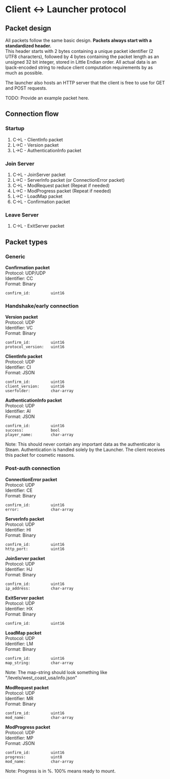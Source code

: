 # Client <-> Launcher protocol

## Packet design
All packets follow the same basic design.
**Packets always start with a standardized header.**<br>
This header starts with 2 bytes containing a unique packet identifier (2 UTF8 characters), followed by 4 bytes containing the packet length as an unsigned 32 bit integer, stored in Little Endian order.
All actual data is an lpack-encoded string to reduce client computation requirements by as much as possible.

The launcher also hosts an HTTP server that the client is free to use for GET and POST requests.

TODO: Provide an example packet here.


## Connection flow
### Startup
1. C->L - ClientInfo packet
2. L->C - Version packet
3. L->C - AuthenticationInfo packet

### Join Server
1. C->L - JoinServer packet
2. L->C - ServerInfo packet (or ConnectionError packet)
3. C->L - ModRequest packet (Repeat if needed)
4. L->C - ModProgress packet (Repeat if needed)
5. L->C - LoadMap packet
6. C->L - Confirmation packet

### Leave Server
1. C->L - ExitServer packet

## Packet types
### Generic
**Confirmation packet**<br>
Protocol: UDP/UDP<br>
Identifier: CC<br>
Format: Binary
```
confirm_id:         uint16
```

### Handshake/early connection
**Version packet**<br>
Protocol: UDP<br>
Identifier: VC<br>
Format: Binary
```
confirm_id:         uint16
protocol_version:   uint16
```

**ClientInfo packet**<br>
Protocol: UDP<br>
Identifier: CI<br>
Format: JSON
```
confirm_id:         uint16
client_version:     uint16
userfolder:         char-array
```

**AuthenticationInfo packet**<br>
Protocol: UDP<br>
Identifier: AI<br>
Format: JSON
```
confirm_id:         uint16
success:            bool
player_name:        char-array
```
Note: This should never contain any important data as the authenticator is Steam.
Authentication is handled solely by the Launcher. The client receives this packet for cosmetic reasons.

### Post-auth connection
**ConnectionError packet**<br>
Protocol: UDP<br>
Identifier: CE<br>
Format: Binary
```
confirm_id:         uint16
error:              char-array
```

**ServerInfo packet**<br>
Protocol: UDP<br>
Identifier: HI<br>
Format: Binary
```
confirm_id:         uint16
http_port:          uint16
```

**JoinServer packet**<br>
Protocol: UDP<br>
Identifier: HJ<br>
Format: Binary
```
confirm_id:         uint16
ip_address:         char-array
```

**ExitServer packet**<br>
Protocol: UDP<br>
Identifier: HX<br>
Format: Binary
```
confirm_id:         uint16
```

**LoadMap packet**<br>
Protocol: UDP<br>
Identifier: LM<br>
Format: Binary
```
confirm_id:         uint16
map_string:         char-array
```
Note: The map-string should look something like "/levels/west_coast_usa/info.json"

**ModRequest packet**<br>
Protocol: UDP<br>
Identifier: MR<br>
Format: Binary
```
confirm_id:         uint16
mod_name:           char-array
```

**ModProgress packet**<br>
Protocol: UDP<br>
Identifier: MP<br>
Format: JSON
```
confirm_id:         uint16
progress:           uint8
mod_name:           char-array
```
Note: Progress is in %. 100% means ready to mount.
